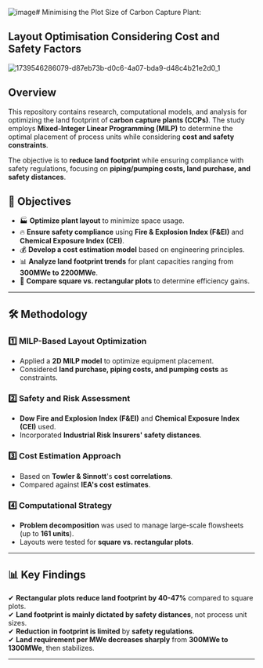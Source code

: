 ![image](https://github.com/user-attachments/assets/9abf8056-7adf-4b71-8949-e6e9bba25c7a)# Minimising the Plot Size of Carbon Capture Plant:  
## Layout Optimisation Considering Cost and Safety Factors

![1739546286079-d87eb73b-d0c6-4a07-bda9-d48c4b21e2d0_1](https://github.com/user-attachments/assets/75223b89-4017-4654-9a47-11a38b19fe71)


## Overview  
This repository contains research, computational models, and analysis for optimizing the land footprint of **carbon capture plants (CCPs)**. The study employs **Mixed-Integer Linear Programming (MILP)** to determine the optimal placement of process units while considering **cost and safety constraints**.

The objective is to **reduce land footprint** while ensuring compliance with safety regulations, focusing on **piping/pumping costs, land purchase, and safety distances**.

## 📌 Objectives  
- 🏭 **Optimize plant layout** to minimize space usage.  
- 🔥 **Ensure safety compliance** using **Fire & Explosion Index (F&EI)** and **Chemical Exposure Index (CEI)**.  
- 💰 **Develop a cost estimation model** based on engineering principles.  
- 📊 **Analyze land footprint trends** for plant capacities ranging from **300MWe to 2200MWe**.  
- 📏 **Compare square vs. rectangular plots** to determine efficiency gains.  

---

## 🛠 Methodology  
### **1️⃣ MILP-Based Layout Optimization**  
- Applied a **2D MILP model** to optimize equipment placement.  
- Considered **land purchase, piping costs, and pumping costs** as constraints.  

### **2️⃣ Safety and Risk Assessment**  
- **Dow Fire and Explosion Index (F&EI)** and **Chemical Exposure Index (CEI)** used.  
- Incorporated **Industrial Risk Insurers' safety distances**.  

### **3️⃣ Cost Estimation Approach**  
- Based on **Towler & Sinnott**'s **cost correlations**.  
- Compared against **IEA's cost estimates**.  

### **4️⃣ Computational Strategy**  
- **Problem decomposition** was used to manage large-scale flowsheets (up to **161 units**).  
- Layouts were tested for **square vs. rectangular plots**.  

---

## 📊 Key Findings  
✔ **Rectangular plots reduce land footprint by 40-47%** compared to square plots.  
✔ **Land footprint is mainly dictated by safety distances**, not process unit sizes.  
✔ **Reduction in footprint is limited** by **safety regulations**.  
✔ **Land requirement per MWe decreases sharply** from **300MWe to 1300MWe**, then stabilizes.  

---
